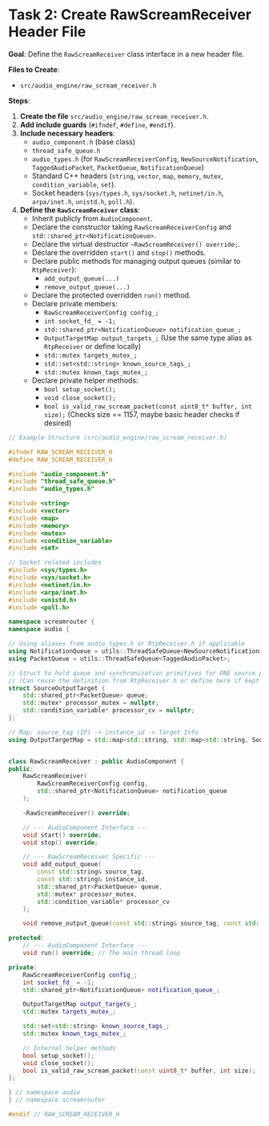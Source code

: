 # Task 2: Create RawScreamReceiver Header File

**Goal**: Define the `RawScreamReceiver` class interface in a new header file.

**Files to Create**:
*   `src/audio_engine/raw_scream_receiver.h`

**Steps**:

1.  **Create the file** `src/audio_engine/raw_scream_receiver.h`.
2.  **Add include guards** (`#ifndef`, `#define`, `#endif`).
3.  **Include necessary headers**:
    *   `audio_component.h` (base class)
    *   `thread_safe_queue.h`
    *   `audio_types.h` (for `RawScreamReceiverConfig`, `NewSourceNotification`, `TaggedAudioPacket`, `PacketQueue`, `NotificationQueue`)
    *   Standard C++ headers (`string`, `vector`, `map`, `memory`, `mutex`, `condition_variable`, `set`).
    *   Socket headers (`sys/types.h`, `sys/socket.h`, `netinet/in.h`, `arpa/inet.h`, `unistd.h`, `poll.h`).
4.  **Define the `RawScreamReceiver` class**:
    *   Inherit publicly from `AudioComponent`.
    *   Declare the constructor taking `RawScreamReceiverConfig` and `std::shared_ptr<NotificationQueue>`.
    *   Declare the virtual destructor `~RawScreamReceiver() override;`.
    *   Declare the overridden `start()` and `stop()` methods.
    *   Declare public methods for managing output queues (similar to `RtpReceiver`):
        *   `add_output_queue(...)`
        *   `remove_output_queue(...)`
    *   Declare the protected overridden `run()` method.
    *   Declare private members:
        *   `RawScreamReceiverConfig config_;`
        *   `int socket_fd_ = -1;`
        *   `std::shared_ptr<NotificationQueue> notification_queue_;`
        *   `OutputTargetMap output_targets_;` (Use the same type alias as `RtpReceiver` or define locally)
        *   `std::mutex targets_mutex_;`
        *   `std::set<std::string> known_source_tags_;`
        *   `std::mutex known_tags_mutex_;`
    *   Declare private helper methods:
        *   `bool setup_socket();`
        *   `void close_socket();`
        *   `bool is_valid_raw_scream_packet(const uint8_t* buffer, int size);` (Checks size == 1157, maybe basic header checks if desired)

```cpp
// Example Structure (src/audio_engine/raw_scream_receiver.h)

#ifndef RAW_SCREAM_RECEIVER_H
#define RAW_SCREAM_RECEIVER_H

#include "audio_component.h"
#include "thread_safe_queue.h"
#include "audio_types.h"

#include <string>
#include <vector>
#include <map>
#include <memory>
#include <mutex>
#include <condition_variable>
#include <set>

// Socket related includes
#include <sys/types.h>
#include <sys/socket.h>
#include <netinet/in.h>
#include <arpa/inet.h>
#include <unistd.h>
#include <poll.h>

namespace screamrouter {
namespace audio {

// Using aliases from audio_types.h or RtpReceiver.h if applicable
using NotificationQueue = utils::ThreadSafeQueue<NewSourceNotification>;
using PacketQueue = utils::ThreadSafeQueue<TaggedAudioPacket>;

// Struct to hold queue and synchronization primitives for ONE source processor instance
// (Can reuse the definition from RtpReceiver.h or define here if kept separate)
struct SourceOutputTarget {
    std::shared_ptr<PacketQueue> queue;
    std::mutex* processor_mutex = nullptr;
    std::condition_variable* processor_cv = nullptr;
};

// Map: source_tag (IP) -> instance_id -> Target Info
using OutputTargetMap = std::map<std::string, std::map<std::string, SourceOutputTarget>>;


class RawScreamReceiver : public AudioComponent {
public:
    RawScreamReceiver(
        RawScreamReceiverConfig config,
        std::shared_ptr<NotificationQueue> notification_queue
    );

    ~RawScreamReceiver() override;

    // --- AudioComponent Interface ---
    void start() override;
    void stop() override;

    // --- RawScreamReceiver Specific ---
    void add_output_queue(
        const std::string& source_tag,
        const std::string& instance_id,
        std::shared_ptr<PacketQueue> queue,
        std::mutex* processor_mutex,
        std::condition_variable* processor_cv
    );

    void remove_output_queue(const std::string& source_tag, const std::string& instance_id);

protected:
    // --- AudioComponent Interface ---
    void run() override; // The main thread loop

private:
    RawScreamReceiverConfig config_;
    int socket_fd_ = -1;
    std::shared_ptr<NotificationQueue> notification_queue_;

    OutputTargetMap output_targets_;
    std::mutex targets_mutex_;

    std::set<std::string> known_source_tags_;
    std::mutex known_tags_mutex_;

    // Internal helper methods
    bool setup_socket();
    void close_socket();
    bool is_valid_raw_scream_packet(const uint8_t* buffer, int size);
};

} // namespace audio
} // namespace screamrouter

#endif // RAW_SCREAM_RECEIVER_H
